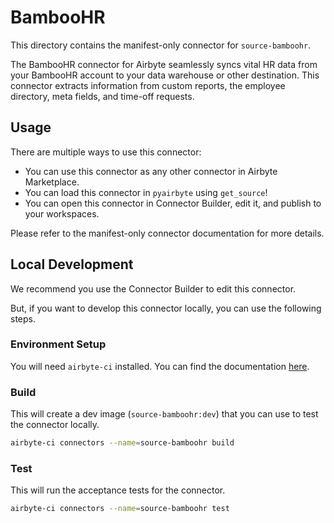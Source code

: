 # BambooHR
This directory contains the manifest-only connector for `source-bamboohr`.

The BambooHR connector for Airbyte seamlessly syncs vital HR data from your BambooHR account to your data warehouse or other destination.  This connector extracts information from custom reports, the employee directory, meta fields, and time-off requests.

## Usage
There are multiple ways to use this connector:
- You can use this connector as any other connector in Airbyte Marketplace.
- You can load this connector in `pyairbyte` using `get_source`!
- You can open this connector in Connector Builder, edit it, and publish to your workspaces.

Please refer to the manifest-only connector documentation for more details.

## Local Development
We recommend you use the Connector Builder to edit this connector.

But, if you want to develop this connector locally, you can use the following steps.

### Environment Setup
You will need `airbyte-ci` installed. You can find the documentation [here](airbyte-ci).

### Build
This will create a dev image (`source-bamboohr:dev`) that you can use to test the connector locally.
```bash
airbyte-ci connectors --name=source-bamboohr build
```

### Test
This will run the acceptance tests for the connector.
```bash
airbyte-ci connectors --name=source-bamboohr test
```

